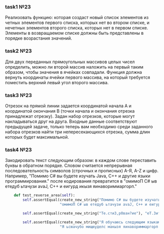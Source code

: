 ### task1 №23
Реализовать функцию:
которая создаст новый список элементов из четных элементов первого списка, которых нет во втором списке, и нечетных элементов второго списка, которых нет в первом списке. Элементы в возвращаемом списке должны быть представлены в порядке возрастания значений.

### task2 №23
Для двух переданных прямоугольных массивов целых чисел определить, можно ли второй массив наложить на первый таким образом, чтобы значения в ячейках совпадали.
Функция должна вернуть координаты ячейки первого массива, на который требуется поместить верхний левый угол второго массива.

### task3 №23
Отрезок на прямой линии задается координатой начала A и координатой окончания B (точки начала и окончания отрезка принадлежат отрезку). Задан набор отрезков, которые могут накладываться друг на друга. 
Входные данные соответствуют предыдущей задаче, только теперь вам необходимо среди заданного набора отрезков найти три непересекающихся отрезка, сумма длин которых будет максимальной.

### task4 №23
Закодировать текст следующим образом: в каждом слове переставить буквы в обратном порядке. Словом считается непрерывная последовательность символов (строчных и прописных) А-Я, A-Z и цифр. Например, "Помимо C# вы будете изучать Java, C++ и другие языки программирования." после кодирования превратится в "омимоП C# ыв етедуб ьтачузи avaJ, C++ и еигурд икызя яинавориммаргорп."

```python
    def test_reverse_area(self):
        self.assertEqual(create_new_string("Помимо C# вы будете изучать Java, C++ и другие языки программирования."),
                         "омимоП C# ыв етедуб ьтачузи avaJ, C++ и еигурд икызя яинавориммаргорп.")

        self.assertEqual(create_new_string("Те.сти3,р0ван?ие"), "еТ.3итс,нав0р?еи")

        self.assertEqual(create_new_string("Я обучаюсь следующим языкам программирования: С++, Java, Python, 33, 44."),
                         "Я ьсюачубо мищюуделс макызя яинавориммаргорп: С++, avaJ, nohtyP, 33, 44.")
```

